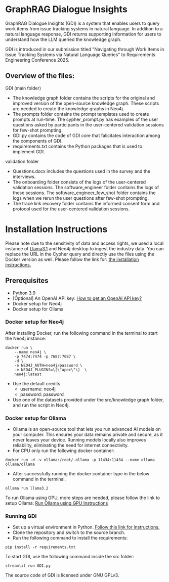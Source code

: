 # GraphRAG Dialogue Insights
GraphRAG Dialogue Insights (GDI) is a system that enables users to query work items from issue tracking systems in natural language. In addition to a natural language response, GDI returns supporting information for users to understand how the LLM queried the knowledge graph.

GDI is introduced in our submission titled "Navigating through Work Items in Issue Tracking Systems via Natural Language Queries" to Requirements Engineering Conference 2025.

## Overview of the files:
GDI (main folder)
- The knowledge graph folder contains the scripts for the original and improved version of the open-source knowledge graph. These scripts are needed to create the knowledge graphs in Neo4j.
- The prompts folder contains the prompt templates used to create prompts at run-time. The cypher_prompt.py has examples of the user questions asked by participants in the user-centered validation sessions for few-shot prompting.
- GDI.py contains the code of GDI core that falicitates interaction among the components of GDI.
- requirements.txt contains the Python packages that is used to implement GDI.

validation folder
- Questions.docx includes the questions used in the survey and the interviews.
- The onboarding folder consists of the logs of the user-centered validation sessions. The software_engineer folder contains the logs of these sessions. The software_engineer_few_shot folder contains the logs when we rerun the user questions after few-shot prompting.
- The trace link recovery folder contains the informed consent form and protocol used for the user-centered validation sessions.

# Installation Instructions
Please note due to the sensitivity of data and access rights, we used a local instance of [Llama3.1](https://ollama.com/download/windows) and Neo4j desktop to ingest the industry data. You can replace the URL in the Cypher query and directly use the files using the Docker version as well. Please follow the link for: [the installation instructions.](https://neo4j.com/docs/desktop-manual/current/)

## Prerequisites

- Python 3.9
- [Optional] An OpenAI API key: [How to get an OpenAI API key?](https://help.openai.com/en/articles/4936850-where-do-i-find-my-secret-api-key)
- Docker setup for Neo4j
- Docker setup for Ollama

### Docker setup for Neo4j

After installing Docker, run the following command in the terminal to start the Neo4j instance:
```
docker run \
    --name neo4j \
    -p 7474:7474 -p 7687:7687 \
    -d \
    -e NEO4J_AUTH=neo4j/password \
    -e NEO4J_PLUGINS=\[\"apoc\"\]  \
    neo4j:latest
```
- Use the default credits
    + username: neo4j
    + password: password
- Use one of the datasets provided under the src/knowledge graph folder, and run the script in Neo4j. 

### Docker setup for Ollama
- Ollama is an open-source tool that lets you run advanced AI models on your computer. This ensures your data remains private and secure, as it never leaves your device. Running models locally also improves reliability, eliminating the need for internet connectivity.
- For CPU only run the following docker container:
```
docker run -d -v ollama:/root/.ollama -p 11434:11434 --name ollama ollama/ollama
```
- After successfully running the docker container type in the below command in the terminal.
```
ollama run llama3.2
```
To run Ollama using GPU, more steps are needed, please follow the link to setup Ollama: [Run Ollama using GPU Instructions](https://hub.docker.com/r/ollama/ollama)


### Running GDI

- Set up a virtual environment in Python. [Follow this link for instructions.](https://www.freecodecamp.org/news/how-to-setup-virtual-environments-in-python/)
- Clone the repository and switch to the source branch. 
- Run the following command to install the requirements:
```
pip install -r requirements.txt
```
To start GDI,  use the following command inside the src folder:
```
streamlit run GDI.py
```

The source code of GDI is licensed under GNU GPLv3.
